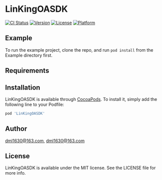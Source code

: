 # LinKingOASDK

[![CI Status](https://img.shields.io/travis/dml1630@163.com/LinKingOASDK.svg?style=flat)](https://travis-ci.org/dml1630@163.com/LinKingOASDK)
[![Version](https://img.shields.io/cocoapods/v/LinKingOASDK.svg?style=flat)](https://cocoapods.org/pods/LinKingOASDK)
[![License](https://img.shields.io/cocoapods/l/LinKingOASDK.svg?style=flat)](https://cocoapods.org/pods/LinKingOASDK)
[![Platform](https://img.shields.io/cocoapods/p/LinKingOASDK.svg?style=flat)](https://cocoapods.org/pods/LinKingOASDK)

## Example

To run the example project, clone the repo, and run `pod install` from the Example directory first.

## Requirements

## Installation

LinKingOASDK is available through [CocoaPods](https://cocoapods.org). To install
it, simply add the following line to your Podfile:

```ruby
pod 'LinKingOASDK'
```

## Author

dml1630@163.com, dml1630@163.com

## License

LinKingOASDK is available under the MIT license. See the LICENSE file for more info.
